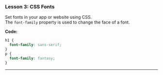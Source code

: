 ### Lesson 3: CSS Fonts

Set fonts in your app or website using CSS.  
The `font-family` property is used to change the face of a font.

**Code:**
```css
h1 {
  font-family: sans-serif;
}
p {
  font-family: fantasy;
}
```

---
